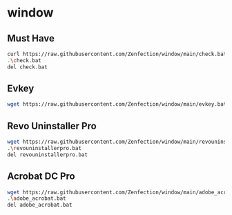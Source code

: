 # window

## Must Have

```sh
curl https://raw.githubusercontent.com/Zenfection/window/main/check.bat --output check.bat
.\check.bat
del check.bat
```

## Evkey

```sh
wget https://raw.githubusercontent.com/Zenfection/window/main/evkey.bat  && .\evkey.bat && del evkey.bat
```

## Revo Uninstaller Pro

```sh
wget https://raw.githubusercontent.com/Zenfection/window/main/revouninstallerpro.bat
.\revouninstallerpro.bat
del revouninstallerpro.bat
```

## Acrobat DC Pro

```sh
wget https://raw.githubusercontent.com/Zenfection/window/main/adobe_acrobat.bat
.\adobe_acrobat.bat
del adobe_acrobat.bat
```